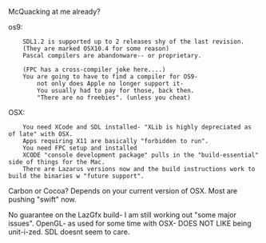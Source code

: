McQuacking at me already?


os9:

        SDL1.2 is supported up to 2 releases shy of the last revision. 
        (They are marked OSX10.4 for some reason)
        Pascal compilers are abandonware-- or proprietary.

        (FPC has a cross-compiler joke here....)
		You are going to have to find a compiler for OS9- 
			not only does Apple no longer support it-
			You usually had to pay for those, back then. 
			"There are no freebies". (unless you cheat)

OSX:

        You need XCode and SDL installed- "XLib is highly depreciated as of late" with OSX.
        Apps requiring X11 are basically "forbidden to run".
        You need FPC setup and installed
        XCODE "console development package" pulls in the "build-essential" side of things for the Mac. 
		There are Lazarus versions now and the build instructions work to build the binaries w "future support".
		
Carbon or Cocoa? Depends on your current version of OSX. 
Most are pushing "swift" now.

No guarantee on the LazGfx build- I am still working out "some major issues".
OpenGL- as used for some time with OSX- DOES NOT LIKE being unit-i-zed. 
	SDL doesnt seem to care.



